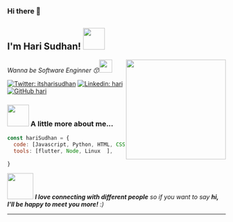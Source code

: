 

### Hi there 👋

<h2> I'm Hari Sudhan! <img src="https://media.giphy.com/media/S8kcDWOvua4l6lJ0Az/source.gif" width="50"></h2>
<img align='right' src="https://media.giphy.com/media/ZVik7pBtu9dNS/giphy.gif" width="230">
<p><em>Wanna be Software Enginner &#128537</a><img src="https://media.giphy.com/media/WUlplcMpOCEmTGBtBW/giphy.gif" width="30"> 
</em></p>

[![Twitter: itsharisudhan](https://img.shields.io/twitter/follow/itsharisudhan?style=social)](https://twitter.com/itsharisudhan)
[![Linkedin: hari](https://img.shields.io/badge/-Harisudhan-blue?style=flat-square&logo=Linkedin&logoColor=white&link=https://www.linkedin.com/in/itsharisudhan/)](https://www.linkedin.com/in/itsharisudhan/)
[![GitHub hari](https://img.shields.io/github/followers/itsharisudhan?label=follow&style=social)](https://github.com/itsharisudhan)


### <img src="https://media.giphy.com/media/VgCDAzcKvsR6OM0uWg/giphy.gif" width="50"> A little more about me...  

```javascript
const hariSudhan = {
  code: [Javascript, Python, HTML, CSS, Java, C ],
  tools: [flutter, Node, Linux  ],
 
}
```

<img src="https://media.giphy.com/media/LnQjpWaON8nhr21vNW/giphy.gif" width="60"> <em><b>I love connecting with different people</b> so if you want to say <b>hi, I'll be happy to meet you more!</b> :)</em>


---



 
